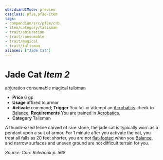 ```yaml
---
obsidianUIMode: preview
cssclass: pf2e,pf2e-item
tags:
- compendium/src/pf2e/crb
- item/category/talisman
- trait/abjuration
- trait/consumable
- trait/magical
- trait/talisman
aliases: ["Jade Cat"]
---
```

# Jade Cat *Item 2*  
[abjuration](/rules/traits/abjuration.md)  [consumable](/rules/traits/consumable.md)  [magical](/rules/traits/magical.md)  [talisman](/rules/traits/talisman.md)  

- **Price** 6 gp
- **Usage** affixed to armor
- **Activate** command; **Trigger** You fall or attempt an [Acrobatics](/compendium/skills.md#Acrobatics) check to [Balance](/rules/actions/balance.md); **Requirements** You are trained in [Acrobatics](/compendium/skills.md#Acrobatics).
- **Category** Talisman

A thumb-sized feline carved of rare stone, the jade cat is typically worn as a pendant upon a suit of armor. For 1 minute after you activate the cat, you treat all falls as 20 feet shorter, you are not [flat-footed](/rules/conditions.md#Flat-footed) when you [Balance](/rules/actions/balance.md), and narrow surfaces and uneven ground are not difficult terrain for you.

*Source: Core Rulebook p. 568*